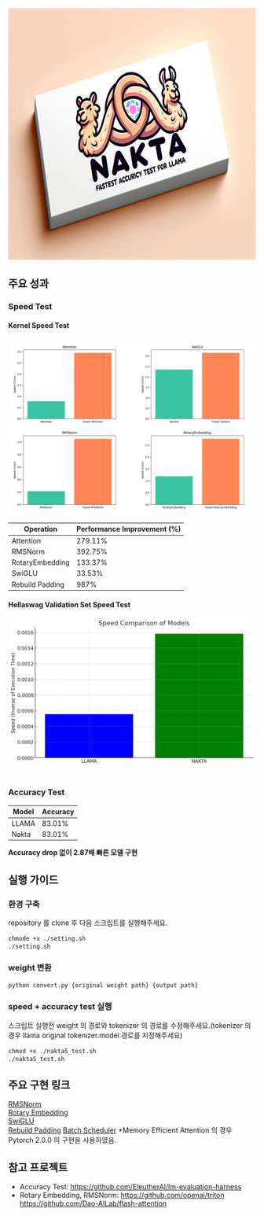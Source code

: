 <img src="./front.png" alt="front" width="896" height="512"/>

## 주요 성과
### Speed Test
#### Kernel Speed Test
![Kernel Speed](./kernels.png)

| Operation          | Performance Improvement (%) |
|--------------------|----------------------------|
| Attention          | 279.11%                    |
| RMSNorm            | 392.75%                    |
| RotaryEmbedding    | 133.37%                    |
| SwiGLU             | 33.53%                     |
| Rebuild Padding | 987% |

#### Hellaswag Validation Set Speed Test
![Validation Speed](./speed.png)  
<br/>

### Accuracy Test
| Model  | Accuracy |
|--------|---------|
| LLAMA  | 83.01%  | 
| Nakta  | 83.01%  |

**Accuracy drop 없이 2.87배 빠른 모델 구현**
## 실행 가이드
### 환경 구축
repository 를 clone 후 다음 스크립트를 실행해주세요.  
```
chmode +x ./setting.sh  
./setting.sh
```  

### weight 변환 
```
python convert.py {original weight path} {output path}
```

### speed + accuracy test 실행
스크립트 실행전 weight 의 경로와 tokenizer 의 경로를 수정해주세요.(tokenizer 의 경우 llama original tokenizer.model 경로를 지정해주세요)  
```
chmod +x ./nakta5_test.sh  
./nakta5_test.sh
```


## 주요 구현 링크
[RMSNorm](https://github.com/AI-CE-2023/nakta/blob/main/nakta_model5/kernel/Norm/RmsNorm.py)   
[Rotary Embedding](https://github.com/AI-CE-2023/nakta/blob/main/nakta_model5/kernel/Emb/Rotary/rotary.py)   
[SwiGLU](https://github.com/AI-CE-2023/flash/blob/main/csrc/flash_attn/activation_kernel.cu)  
[Rebuild Padding](https://github.com/AI-CE-2023/nakta/blob/main/nakta_model5/kernel/Pad/repad.py)
[Batch Scheduler](https://github.com/AI-CE-2023/nakta/blob/main/speed_bench/sch/sch_nakta3.py)
*Memory Efficient Attention 의 경우 Pytorch 2.0.0 의 구현을 사용하였음.

## 참고 프로젝트 
  - Accuracy Test: https://github.com/EleutherAI/lm-evaluation-harness
  - Rotary Embedding, RMSNorm: https://github.com/openai/triton https://github.com/Dao-AILab/flash-attention
  
